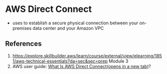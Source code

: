 # AWS Direct Connect
- uses to establish a secure physical connection between your on-premises data center and your Amazon VPC

## References
1.  https://explore.skillbuilder.aws/learn/course/external/view/elearning/1851/aws-technical-essentials?da=sec&sec=prep Module 3
2. AWS user guide: [What Is AWS Direct Connect(opens in a new tab)](https://docs.aws.amazon.com/directconnect/latest/UserGuide/Welcome.html)?